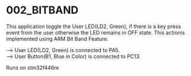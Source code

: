 # 002_BITBAND

This application toggle the User LED(LD2, Green), if there is a key press event from the user otherwise the LED remains in OFF state.
This actionis implemented using ARM Bit Band Feature.

--> User LED(LD2, Green) is connected to PA5. </br>
--> User Button(B1, Blue in Color) is connected to PC13 </br>

Runs on stm32f446re
